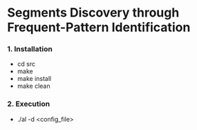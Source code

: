 # Segments Discovery through Frequent-Pattern Identification

### 1. **Installation**
- cd src
- make
- make install
- make clean

### 2. **Execution**
- ./al -d <config_file>





